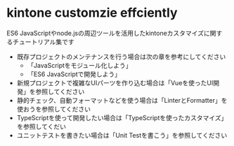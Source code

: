 # kintone customzie effciently

ES6 JavaScriptやnode.jsの周辺ツールを活用したkintoneカスタマイズに関するチュートリアル集です

- 既存プロジェクトのメンテナンスを行う場合は次の章を参考にしてください
    - 「JavaScriptをモジュール化しよう」
    - 「ES6 JavaScriptで開発しよう」
- 新規プロジェクトで複雑なUIパーツを作り込む場合は「Vueを使ったUI開発」を参照してください
- 静的チェック、自動フォーマットなどを使う場合は「LinterとFormatter」を使おうを参照してください
- TypeScriptを使って開発したい場合は「TypeScriptを使ったカスタマイズ」を参照してくだい
- ユニットテストを書きたい場合は「Unit Testを書こう」を参照してください